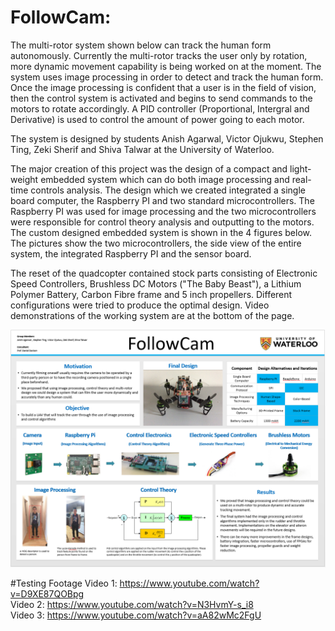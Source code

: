 <h1>FollowCam:</h1>

The multi-rotor system shown below can track the human form autonomously. Currently the multi-rotor tracks the user only by rotation, more dynamic movement capability is being worked on at the moment. The system uses image processing in order to detect and track the human form. Once the image processing is confident that a user is in the field of vision, then the control system is activated and begins to send commands to the motors to rotate accordingly. A PID controller (Proportional, Intergral and Derivative) is used to control the amount of power going to each motor.

The system is designed by students Anish Agarwal, Victor Ojukwu, Stephen Ting, Zeki Sherif and Shiva Talwar at the University of Waterloo.

The major creation of this project was the design of a compact and light-weight embedded system which can do both image processing and real-time controls analysis. The design which we created integrated a single board computer, the Raspberry PI and two standard microcontrollers. The Raspberry PI was used for image processing and the two microcontrollers were responsible for control theory analysis and outputting to the motors. The custom designed embedded system is shown in the 4 figures below. The pictures show the two microcontrollers, the side view of the entire system, the integrated Raspberry PI and the sensor board.

The reset of the quadcopter contained stock parts consisting of Electronic Speed Controllers, Brushless DC Motors ("The Baby Beast"), a Lithium Polymer Battery, Carbon Fibre frame and 5 inch propellers. Different configurations were tried to produce the optimal design. Video demonstrations of the working system are at the bottom of the page.

![alt tag](https://raw.githubusercontent.com/veda-s4dhak/FollowCam/master/Poster.PNG?raw=true)

#Testing Footage
Video 1: https://www.youtube.com/watch?v=D9XE87QOBpg </br>
Video 2: https://www.youtube.com/watch?v=N3HvmY-s_i8 </br>
Video 3: https://www.youtube.com/watch?v=aA82wMc2FgU
